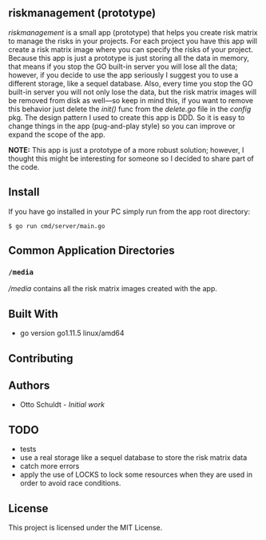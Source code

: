 ## riskmanagement (prototype)

*riskmanagement* is a small app (prototype) that helps you create risk matrix to manage the risks in your projects. 
For each project you have this app will create a risk matrix image where you can specify the risks of your 
project. Because this app is just a prototype is just storing all the data in memory, that means if you stop the 
GO built-in server you will lose all the data; however, if you decide to use the app seriously I suggest you to use a 
different storage, like a sequel database. Also, every time you stop the GO built-in server you will not only lose the 
data, but the risk matrix images will be removed from disk as well—so keep in mind this, if you want to remove this 
behavior just delete the *init()* func from the *delete.go* file in the *config* pkg. The design pattern I used to 
create this app is DDD. So it is easy to change things in the app (pug-and-play style) so you can improve or expand the
scope of the app. 

**NOTE:**
This app is just a prototype of a more robust solution; however, I thought this might be interesting for someone so 
I decided to share part of the code.   

## Install
If you have go installed in your PC simply run from the app root directory:
```
$ go run cmd/server/main.go 
```

## Common Application Directories

### `/media`

*/media* contains all the risk matrix images created with the app.

## Built With

* go version go1.11.5 linux/amd64

## Contributing

## Authors 
* Otto Schuldt - *Initial work*

## TODO

* tests
* use a real storage like a sequel database to store the risk matrix data
* catch more errors 
* apply the use of LOCKS to lock some resources when they are used in order to avoid race conditions.

## License

This project is licensed under the MIT License.
